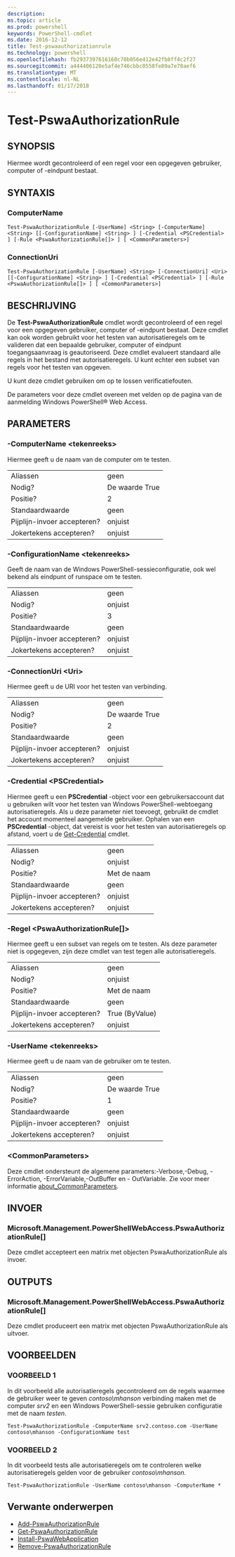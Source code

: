 ```yaml
---
description: 
ms.topic: article
ms.prod: powershell
keywords: PowerShell-cmdlet
ms.date: 2016-12-12
title: Test-pswaauthorizationrule
ms.technology: powershell
ms.openlocfilehash: fb2937397616160c70b056e412e42fb8ff4c2f27
ms.sourcegitcommit: a444406120e5af4e746cbbc0558fe89a7e78aef6
ms.translationtype: MT
ms.contentlocale: nl-NL
ms.lasthandoff: 01/17/2018
---
```

# <a name="test-pswaauthorizationrule"></a>Test-PswaAuthorizationRule

## <a name="synopsis"></a>SYNOPSIS

Hiermee wordt gecontroleerd of een regel voor een opgegeven gebruiker, computer of -eindpunt bestaat.

## <a name="syntax"></a>SYNTAXIS

### <a name="computername"></a>ComputerName
```
Test-PswaAuthorizationRule [-UserName] <String> [-ComputerName] <String> [[-ConfigurationName] <String> ] [-Credential <PSCredential> ] [-Rule <PswaAuthorizationRule[]> ] [ <CommonParameters>]
```

### <a name="connectionuri"></a>ConnectionUri
```
Test-PswaAuthorizationRule [-UserName] <String> [-ConnectionUri] <Uri> [[-ConfigurationName] <String> ] [-Credential <PSCredential> ] [-Rule <PswaAuthorizationRule[]> ] [ <CommonParameters>]
```

## <a name="description"></a>BESCHRIJVING

De **Test-PswaAuthorizationRule** cmdlet wordt gecontroleerd of een regel voor een opgegeven gebruiker, computer of -eindpunt bestaat.
Deze cmdlet kan ook worden gebruikt voor het testen van autorisatieregels om te valideren dat een bepaalde gebruiker, computer of eindpunt toegangsaanvraag is geautoriseerd.
Deze cmdlet evalueert standaard alle regels in het bestand met autorisatieregels.
U kunt echter een subset van regels voor het testen van opgeven.

U kunt deze cmdlet gebruiken om op te lossen verificatiefouten.

De parameters voor deze cmdlet overeen met velden op de pagina van de aanmelding Windows PowerShell® Web Access.

## <a name="parameters"></a>PARAMETERS

### <a name="-computername-ltstringgt"></a>-ComputerName &lt;tekenreeks&gt;

Hiermee geeft u de naam van de computer om te testen.

|||  
|-|-|
| Aliassen                              | geen                                 |
| Nodig?                            | De waarde True                                 |
| Positie?                            | 2                                    |
| Standaardwaarde                        | geen                                 |
| Pijplijn-invoer accepteren?               | onjuist                                |
| Jokertekens accepteren?          | onjuist                                |

### <a name="-configurationname-ltstringgt"></a>-ConfigurationName &lt;tekenreeks&gt;

Geeft de naam van de Windows PowerShell-sessieconfiguratie, ook wel bekend als eindpunt of runspace om te testen.

|||  
|-|-|
| Aliassen                              | geen                                 |
| Nodig?                            | onjuist                                |
| Positie?                            | 3                                    |
| Standaardwaarde                        | geen                                 |
| Pijplijn-invoer accepteren?               | onjuist                                |
| Jokertekens accepteren?          | onjuist                                |

### <a name="-connectionuri-lturigt"></a>-ConnectionUri &lt;Uri&gt;

Hiermee geeft u de URI voor het testen van verbinding.

|||  
|-|-|
| Aliassen                              | geen                                 |
| Nodig?                            | De waarde True                                 |
| Positie?                            | 2                                    |
| Standaardwaarde                        | geen                                 |
| Pijplijn-invoer accepteren?               | onjuist                                |
| Jokertekens accepteren?          | onjuist                                |

### <a name="-credential-ltpscredentialgt"></a>-Credential &lt;PSCredential&gt;

Hiermee geeft u een **PSCredential** -object voor een gebruikersaccount dat u gebruiken wilt voor het testen van Windows PowerShell-webtoegang autorisatieregels. Als u deze parameter niet toevoegt, gebruikt de cmdlet het account momenteel aangemelde gebruiker. Ophalen van een **PSCredential** -object, dat vereist is voor het testen van autorisatieregels op afstand, voert u de [Get-Credential](http://go.microsoft.com/fwlink/?LinkID=293936) cmdlet.

|||  
|-|-|
| Aliassen                              | geen                                 |
| Nodig?                            | onjuist                                |
| Positie?                            | Met de naam                                |
| Standaardwaarde                        | geen                                 |
| Pijplijn-invoer accepteren?               | onjuist                                |
| Jokertekens accepteren?          | onjuist                                |

### <a name="-rule-ltpswaauthorizationrulegt"></a>-Regel &lt;PswaAuthorizationRule\[\]&gt;

Hiermee geeft u een subset van regels om te testen. Als deze parameter niet is opgegeven, zijn deze cmdlet van test tegen alle autorisatieregels.

|||  
|-|-|
| Aliassen                              | geen                                 |
| Nodig?                            | onjuist                                |
| Positie?                            | Met de naam                                |
| Standaardwaarde                        | geen                                 |
| Pijplijn-invoer accepteren?               | True (ByValue)                       |
| Jokertekens accepteren?          | onjuist                                |

### <a name="-username-ltstringgt"></a>-UserName &lt;tekenreeks&gt;

Hiermee geeft u de naam van de gebruiker om te testen.

|||  
|-|-|
| Aliassen                              | geen                                 |
| Nodig?                            | De waarde True                                 |
| Positie?                            | 1                                    |
| Standaardwaarde                        | geen                                 |
| Pijplijn-invoer accepteren?               | onjuist                                |
| Jokertekens accepteren?          | onjuist                                |

### <a name="ltcommonparametersgt"></a>&lt;CommonParameters&gt;

Deze cmdlet ondersteunt de algemene parameters:-Verbose,-Debug, - ErrorAction, -ErrorVariable,-OutBuffer en - OutVariable.
Zie voor meer informatie [about_CommonParameters](http://go.microsoft.com/fwlink/p/?LinkID=113216).

## <a name="inputs"></a>INVOER

### <a name="microsoftmanagementpowershellwebaccesspswaauthorizationrule"></a>Microsoft.Management.PowerShellWebAccess.PswaAuthorizationRule\[\]

Deze cmdlet accepteert een matrix met objecten PswaAuthorizationRule als invoer.

## <a name="outputs"></a>OUTPUTS

### <a name="microsoftmanagementpowershellwebaccesspswaauthorizationrule"></a>Microsoft.Management.PowerShellWebAccess.PswaAuthorizationRule\[\]

Deze cmdlet produceert een matrix met objecten PswaAuthorizationRule als uitvoer.

## <a name="examples"></a>VOORBEELDEN

### <a name="example-1"></a>VOORBEELD 1

In dit voorbeeld alle autorisatieregels gecontroleerd om de regels waarmee de gebruiker weer te geven *contoso\\mhanson* verbinding maken met de computer *srv2* en een Windows PowerShell-sessie gebruiken configuratie met de naam *testen*.

```
Test-PswaAuthorizationRule -ComputerName srv2.contoso.com -UserName contoso\mhanson -ConfigurationName test
```

### <a name="example-2"></a>VOORBEELD 2

In dit voorbeeld tests alle autorisatieregels om te controleren welke autorisatieregels gelden voor de gebruiker *contoso\\mhanson*.

```
Test-PswaAuthorizationRule -UserName contoso\mhanson -ComputerName *
```

## <a name="related-topics"></a>Verwante onderwerpen

- [Add-PswaAuthorizationRule](add-pswaauthorizationrule.md)
- [Get-PswaAuthorizationRule](get-pswaauthorizationrule.md)
- [Install-PswaWebApplication](install-pswawebapplication.md)
- [Remove-PswaAuthorizationRule](remove-pswaauthorizationrule.md)
